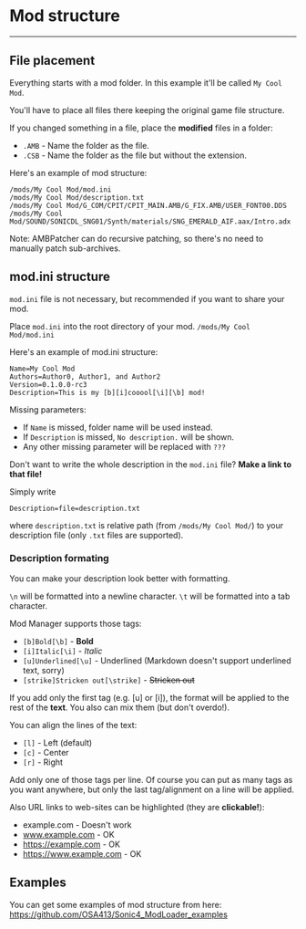 # Mod structure
---------------------------

## File placement

Everything starts with a mod folder. In this example it'll be called `My Cool Mod`.

You'll have to place all files there keeping the original game file structure.

If you changed something in a file, place the **modified** files in a folder:
* `.AMB` - Name the folder as the file.
* `.CSB` - Name the folder as the file but without the extension.

Here's an example of mod structure:
```
/mods/My Cool Mod/mod.ini
/mods/My Cool Mod/description.txt
/mods/My Cool Mod/G_COM/CPIT/CPIT_MAIN.AMB/G_FIX.AMB/USER_FONT00.DDS
/mods/My Cool Mod/SOUND/SONICDL_SNG01/Synth/materials/SNG_EMERALD_AIF.aax/Intro.adx
```

Note: AMBPatcher can do recursive patching, so there's no need to manually patch sub-archives.

## mod.ini structure

`mod.ini` file is not necessary, but recommended if you want to share your mod.

Place `mod.ini` into the root directory of your mod.
`/mods/My Cool Mod/mod.ini`

Here's an example of mod.ini structure:
```
Name=My Cool Mod
Authors=Author0, Author1, and Author2
Version=0.1.0.0-rc3
Description=This is my [b][i]cooool[\i][\b] mod!
```

Missing parameters:
* If `Name` is missed, folder name will be used instead.
* If `Description` is missed, `No description.` will be shown.
* Any other missing parameter will be replaced with `???`

Don't want to write the whole description in the `mod.ini` file? **Make a link to that file!**

Simply write
```
Description=file=description.txt
```
where `description.txt` is relative path (from `/mods/My Cool Mod/`) to your description file (only `.txt` files are supported).

### Description formating

You can make your description look better with formatting.

`\n` will be formatted into a newline character.
`\t` will be formatted into a tab character.

Mod Manager supports those tags:

* `[b]Bold[\b]` - **Bold**
* `[i]Italic[\i]` - *Italic*
* `[u]Underlined[\u]` - Underlined (Markdown doesn't support underlined text, sorry)
* `[strike]Stricken out[\strike]` - ~~Stricken out~~

If you add only the first tag (e.g. [u] or [i]), the format will be applied to the rest of the **text**. You also can mix them (but don't overdo!).

You can align the lines of the text:

* `[l]` - Left (default)
* `[c]` - Center
* `[r]` - Right

Add only one of those tags per line. Of course you can put as many tags as you want anywhere, but only the last tag/alignment on a line will be applied.

Also URL links to web-sites can be highlighted (they are **clickable!**):
* example.com - Doesn't work
* www.example.com - OK
* https://example.com - OK
* https://www.example.com - OK


## Examples

You can get some examples of mod structure from here: https://github.com/OSA413/Sonic4_ModLoader_examples
